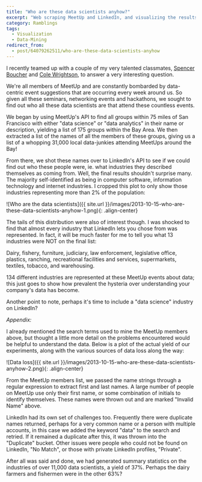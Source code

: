 ```yaml
---
title: "Who are these data scientists anyhow?"
excerpt: "Web scraping MeetUp and LinkedIn, and visualizing the results."
category: Ramblings
tags:
  - Visualization
  - Data-Mining
redirect_from:
  - post/64079262511/who-are-these-data-scientists-anyhow
---
```


I recently teamed up with a couple of my very talented classmates, [Spencer Boucher](http://spencerboucher.com) and [Cole Wrightson](http://nbanalytics.tumblr.com), to answer a very interesting question.

We're all members of MeetUp and are constantly bombarded by data-centric event suggestions that are occurring every week around us. So given all these seminars, networking events and hackathons, we sought to find out who all these data scientists are that attend these countless events.

We began by using MeetUp's API to find all groups within 75 miles of San Francisco with either "data science" or "data analytics" in their name or description, yielding a list of 175 groups within the Bay Area. We then extracted a list of the names of all the members of these groups, giving us a list of a whopping 31,000 local data-junkies attending MeetUps around the Bay!

From there, we shot these names over to LinkedIn's API to see if we could find out who these people were, ie. what industries they described themselves as coming from. Well, the final results shouldn't surprise many. The majority self-identified as being in computer software, information technology and internet industries. I cropped this plot to only show those industries representing more than 2% of the population:

![Who are the data scientists]({{ site.url }}/images/2013-10-15-who-are-these-data-scientists-anyhow-1.png){: .align-center}

The tails of this distribution were also of interest though. I was shocked to find that almost every industry that LinkedIn lets you chose from was represented. In fact, it will be much faster for me to tell you what 13 industries were NOT on the final list:

Dairy, fishery, furniture, judiciary, law enforcement, legislative office, plastics, ranching, recreational facilities and services, supermarkets, textiles, tobacco, and warehousing.

134 different industries are represented at these MeetUp events about data; this just goes to show how prevalent the hysteria over understanding your company's data has become.

Another point to note, perhaps it's time to include a "data science" industry on LinkedIn?

*Appendix:*

I already mentioned the search terms used to mine the MeetUp members above, but thought a little more detail on the problems encountered would be helpful to understand the data. Below is a plot of the actual yield of our experiments, along with the various sources of data loss along the way:

![Data loss]({{ site.url }}/images/2013-10-15-who-are-these-data-scientists-anyhow-2.png){: .align-center}

From the MeetUp members list, we passed the name strings through a regular expression to extract first and last names. A large number of people on MeetUp use only their first name, or some combination of initials to identify themselves. These names were thrown out and are marked "Invalid Name" above.

LinkedIn had its own set of challenges too. Frequently there were duplicate names returned, perhaps for a very common name or a person with multiple accounts, in this case we added the keyword "data" to the search and retried. If it remained a duplicate after this, it was thrown into the "Duplicate" bucket. Other issues were people who could not be found on LinkedIn, "No Match", or those with private LinkedIn profiles, "Private".

After all was said and done, we had generated summary statistics on the industries of over 11,000 data scientists, a yield of 37%. Perhaps the dairy farmers and fishermen were in the other 63%?
